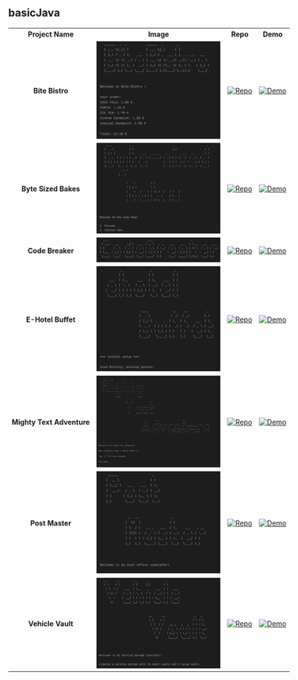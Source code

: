 ## basicJava

<table style="width:200%; table-layout:fixed;">
  <tr>
    <th style="text-align:center;">Project Name</th>
    <th style="text-align:center;">Image</th>
    <th style="text-align:center;">Repo</th>
    <th style="text-align:center;">Demo</th>
  </tr>
  
  <tr>
    <td style="text-align:center;"><strong>Bite Bistro</strong></td>
    <td style="text-align:center;"><img src="img/basicJava_bite-bistro.png" alt="Bite Bistro" width="250"></td>
    <td style="text-align:center;"><a href="https://github.com/Shcoobz/basicJava_bite-bistro"><img src="https://img.shields.io/badge/Repo-007bff?logo=github&logoColor=white" alt="Repo"></a></td>
    <td style="text-align:center;"><a href="https://replit.com/@shcoobz/basicJava-bite-bistro"><img src="https://img.shields.io/badge/Demo-28a745?logo=google-chrome&logoColor=white" alt="Demo"></a></td>
  </tr>

  <tr>
    <td style="text-align:center;"><strong>Byte Sized Bakes</strong></td>
    <td style="text-align:center;"><img src="img/basicJava_byte-sized-bakes.png" alt="Byte-Sized Bakes" width="250"></td>
    <td style="text-align:center;"><a href="https://github.com/Shcoobz/basicJava_byte-sized-bakes"><img src="https://img.shields.io/badge/Repo-007bff?logo=github&logoColor=white" alt="Repo"></a></td>
    <td style="text-align:center;"><a href="https://replit.com/@shcoobz/basicJava-byte-sized-bakes"><img src="https://img.shields.io/badge/Demo-28a745?logo=google-chrome&logoColor=white" alt="Demo"></a></td>
  </tr>

  <tr>
    <td style="text-align:center;"><strong>Code Breaker</strong></td>
    <td style="text-align:center;"><img src="img/basicJava_code-breaker.png" alt="Code Breaker" width="250"></td>
    <td style="text-align:center;"><a href="https://github.com/Shcoobz/basicJava_code-breaker"><img src="https://img.shields.io/badge/Repo-007bff?logo=github&logoColor=white" alt="Repo"></a></td>
    <td style="text-align:center;"><a href="https://replit.com/@shcoobz/basicJava-code-breaker"><img src="https://img.shields.io/badge/Demo-28a745?logo=google-chrome&logoColor=white" alt="Demo"></a></td>
  </tr>

  <tr>
    <td style="text-align:center;"><strong>E-Hotel Buffet</strong></td>
    <td style="text-align:center;"><img src="img/basicJava_e-hotel-buffet.png" alt="E-Hotel Buffet" width="250"></td>
    <td style="text-align:center;"><a href="https://github.com/Shcoobz/basicJS_e-hotel-buffet"><img src="https://img.shields.io/badge/Repo-007bff?logo=github&logoColor=white" alt="Repo"></a></td>
    <td style="text-align:center;"><a href="https://replit.com/@shcoobz/basicJava-e-hotel-buffet"><img src="https://img.shields.io/badge/Demo-28a745?logo=google-chrome&logoColor=white" alt="Demo"></a></td>
  </tr>

  <tr>
    <td style="text-align:center;"><strong>Mighty Text Adventure</strong></td>
    <td style="text-align:center;"><img src="img/basicJava_mighty-text-adventure.png" alt="Mighty Text Adventure" width="250"></td>
    <td style="text-align:center;"><a href="https://github.com/Shcoobz/basicJava_mighty-text-adventure"><img src="https://img.shields.io/badge/Repo-007bff?logo=github&logoColor=white" alt="Repo"></a></td>
    <td style="text-align:center;"><a href="https://replit.com/@shcoobz/basicJava-mighty-text-adventure"><img src="https://img.shields.io/badge/Demo-28a745?logo=google-chrome&logoColor=white" alt="Demo"></a></td>
  </tr>

  <tr>
    <td style="text-align:center;"><strong>Post Master</strong></td>
    <td style="text-align:center;"><img src="img/basicJava_post-master.png" alt="Post Master" width="250"></td>
    <td style="text-align:center;"><a href="https://github.com/Shcoobz/basicJava_post-master"><img src="https://img.shields.io/badge/Repo-007bff?logo=github&logoColor=white" alt="Repo"></a></td>
    <td style="text-align:center;"><a href="https://replit.com/@shcoobz/basicJava-post-master"><img src="https://img.shields.io/badge/Demo-28a745?logo=google-chrome&logoColor=white" alt="Demo"></a></td>
  </tr>

  <tr>
    <td style="text-align:center;"><strong>Vehicle Vault</strong></td>
    <td style="text-align:center;"><img src="img/basicJava_vehicle-vault.png" alt="Vehicle Vault" width="250"></td>
    <td style="text-align:center;"><a href="https://github.com/Shcoobz/basicJava_vehicle-vault"><img src="https://img.shields.io/badge/Repo-007bff?logo=github&logoColor=white" alt="Repo"></a></td>
    <td style="text-align:center;"><a href="https://replit.com/@shcoobz/basicJava-vehicle-vault"><img src="https://img.shields.io/badge/Demo-28a745?logo=google-chrome&logoColor=white" alt="Demo"></a></td>
  </tr>
</table>
